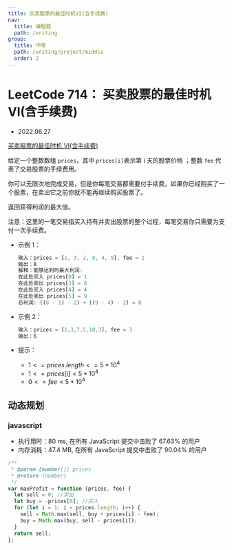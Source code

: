 ```yaml
---
title: 买卖股票的最佳时机VI(含手续费)
nav:
  title: 编程题
  path: /writing
group:
  title: 中等
  path: /writing/project/middle
  order: 2
---
```


# LeetCode 714： 买卖股票的最佳时机 VI(含手续费)

- 2022.06.27

[买卖股票的最佳时机 VI(含手续费)](https://leetcode.cn/problems/best-time-to-buy-and-sell-stock-with-cooldown/)

给定一个整数数组 `prices`，其中 `prices[i]`表示第 i 天的股票价格 ；整数 `fee` 代表了交易股票的手续费用。

你可以无限次地完成交易，但是你每笔交易都需要付手续费。如果你已经购买了一个股票，在卖出它之前你就不能再继续购买股票了。

返回获得利润的最大值。

注意：这里的一笔交易指买入持有并卖出股票的整个过程，每笔交易你只需要为支付一次手续费。

- 示例 1：

  ```js
  输入：prices = [1, 3, 2, 8, 4, 9], fee = 2
  输出：8
  解释：能够达到的最大利润:
  在此处买入 prices[0] = 1
  在此处卖出 prices[3] = 8
  在此处买入 prices[4] = 4
  在此处卖出 prices[5] = 9
  总利润: ((8 - 1) - 2) + ((9 - 4) - 2) = 8
  ```

- 示例 2：

  ```js
  输入：prices = [1,3,7,5,10,3], fee = 3
  输出：6
  ```

- 提示：
  - $1 <= prices.length <= 5 * 10^4$
  - $1 <= prices[i] < 5 * 10^4$
  - $0 <= fee < 5 * 10^4$

## 动态规划

### javascript

- 执行用时：80 ms, 在所有 JavaScript 提交中击败了 67.63% 的用户
- 内存消耗：47.4 MB, 在所有 JavaScript 提交中击败了 90.04% 的用户

```js
/**
 * @param {number[]} prices
 * @return {number}
 */
var maxProfit = function (prices, fee) {
  let sell = 0; //卖出
  let buy = -prices[0]; //买入
  for (let i = 1; i < prices.length; i++) {
    sell = Math.max(sell, buy + prices[i] - fee);
    buy = Math.max(buy, sell - prices[i]);
  }
  return sell;
};
```

